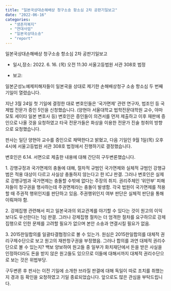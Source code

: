 ```yaml
---
title: "일본국상대손해배상 청구소송 항소심 2차 공판기일보고"
date: "2022-06-16"
categories: 
  - "생존자복지"
  - "연대사업"
  - "일본국상대소송"
  - "report"
---
```


일본국상대손해배상 청구소송 항소심 2차 공판기일보고

- 일시,장소: 2022. 6. 16. (목) 오전 11:30 서울고등법원 서관 308호 법정

- 보고:

일본군성노예제피해자들이 일본국을 상대로 제기한 손해배상청구 소송 항소심 두 번째 기일이 열렸습니다.

지난 3월 24일 첫 기일에 결정한 대로 변호인들은 ‘국가면제’ 관련 연구자, 법조인 등 국제법 전문가 증인 5인을 신청했습니다. (양현아 서울대학교 법학전문대학원 교수, 야마모토 세이타 일본 변호사 등) 변호인은 증인들이 의견서를 먼저 제출하고 이후 재판에 증인으로 나올 것을 요청하였고 타국 전문가들은 화상을 이용한 전문가 진술 청취의 방향으로 요청했습니다.

판사는 일단 양현아 교수를 증인으로 채택한다고 밝혔고, 다음 기일인 9월 1일(목) 오후 4시에 서울고등법원 서관 308호 법정에서 진행하기로 결정했습니다.

변호인은 6.14. 서면으로 제출한 내용에 대해 간단히 구두변론했습니다.

1\. 강행규정과 국가면제의 충돌에 대해, 절차적 규범인 국가면제와 실체적 규범인 강행규범은 적용 대상이 다르고 사실상 충돌하지 않는다고 한 ICJ 판결. 그러나 변호인은 실제로 강행규범과 국가면제는 충돌할 수밖에 없다는 주장의 취지. 권리주체인 ‘위안부’ 피해자들이 청구권을 행사하는데 주권면제라는 충돌이 발생함. 각국 법원이 국가면제를 적용할 때 주권적 행위인지를 판단하고 있음. 주권행위인지 여부 판단은 실체적 판단을 통해 이뤄져야 함.

2\. 강제집행 관련해서 피고 일본국과의 외교관계를 야기할 수 있다는 것이 원고의 이익보다도 우선한다는 1심 판결. 그러나 강제집행 절차는 더 엄격한 절차를 요구하므로 강제집행으로 인한 문제를 고려할 필요가 없으며 본안 소송과 연결시킬 필요가 없음.

3\. 2015한일합의를 일괄타결협정으로 볼 수 있는가. 원심은 2015한일합의를 대체적 권리구제수단으로 보고 원고의 재판청구권을 부정했음. 그러나 합의를 과연 대체적 권리수단으로 볼 수 있는지? 백보 양보하여 원고들 중 일부가 화치재단에서 돈을 받은 사실을 인정하더라도 돈을 받지 않은 원고들도 있으므로 이들에 대해서까지 대체적 권리수단으로 보는 것은 위법부당.

구두변론 후 판사는 이전 기일에 소개한 브라질 판결에 대해 독일이 따로 조치를 취했는지 경과 등 확인을 요청하였고 기일 종료되었습니다. 앞으로도 많은 관심을 부탁드립니다.
